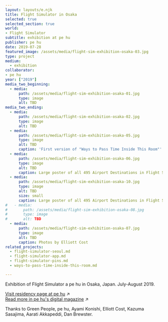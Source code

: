 ```yaml
---
layout: layouts/e.njk
title: Flight Simulator in Osaka
selected: true
selected_section: true
world:
- Flight Simulator
subtitle: exhibition at pe hu
publisher: pe hu
date: 2019-07-28
featured_image: /assets/media/flight-sim-exhibition-osaka-03.jpg
type: project
medium:
  - exhibition
collaborator:
- pe hu
year: ["2019"]
media_two_beginning:
  - media:
      path: /assets/media/flight-sim-exhibition-osaka-01.jpg
      type: image
      alt: TBD
media_two_ending:
  - media:
      path: /assets/media/flight-sim-exhibition-osaka-02.jpg
      type: image
      alt: TBD
  - media:
      path: /assets/media/flight-sim-exhibition-osaka-05.jpg
      type: image
      alt: TBD
      caption: 'First version of "Ways to Pass Time Inside This Room"'
  - media:
      path: /assets/media/flight-sim-exhibition-osaka-06.jpg
      type: image
      alt: TBD
      caption: Large poster of all 495 Airport Destinations in Flight Simulator
  - media:
      path: /assets/media/flight-sim-exhibition-osaka-10.jpg
      type: image
      alt: TBD
      size: small
      caption: Large poster of all 495 Airport Destinations in Flight Simulator
#   - media:
#       path: /assets/media/flight-sim-exhibition-osaka-08.jpg
#       type: image
#       alt: TBD
  - media:
      path: /assets/media/flight-sim-exhibition-osaka-07.jpg
      type: image
      alt: TBD
      caption: Photos by Elliott Cost
related_projects:
  - flight-simulator-seoul.md
  - flight-simulator-app.md
  - flight-simulator-pins.md
  - ways-to-pass-time-inside-this-room.md

---
```


Exhibition of Flight Simulator a pe hu in Osaka, Japan. July-August 2019.

[Visit residency page at pe hu](https://vg.pe.hu/2f/greenpeople.html) ↗<br>
[Read more in pe hu's digital magazine](/media/assets/pe-hu-digital-magazine-vol10-sep-20-2019.pdf) ↗

<div class="small-text">Thanks to Green People, pe hu, Ayami Konishi, Elliott Cost, Kazuma Sasajima, Aarati Akkapeddi, Dan Brewster.</div>
